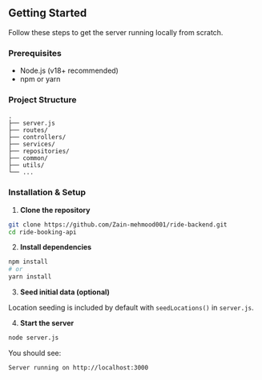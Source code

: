 ## Getting Started
Follow these steps to get the server running locally from scratch.

### Prerequisites

* Node.js (v18+ recommended)
* npm or yarn

### Project Structure

```
.
├── server.js
├── routes/
├── controllers/
├── services/
├── repositories/
├── common/
├── utils/
└── ...
```

### Installation & Setup

1. **Clone the repository**

```bash
git clone https://github.com/Zain-mehmood001/ride-backend.git
cd ride-booking-api
```

2. **Install dependencies**

```bash
npm install
# or
yarn install
```

3. **Seed initial data (optional)**

Location seeding is included by default with `seedLocations()` in `server.js`.

4. **Start the server**

```bash
node server.js
```

You should see:

```
Server running on http://localhost:3000
```
